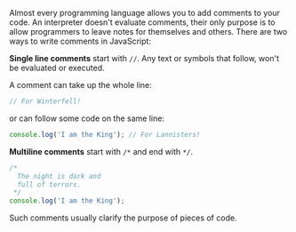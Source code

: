 Almost every programming language allows you to add comments to your code. An interpreter doesn't evaluate comments, their only purpose is to allow programmers to leave notes for themselves and others. There are two ways to write comments in JavaScript:

**Single line comments** start with `//`.  Any text or symbols that follow, won't be evaluated or executed.

A comment can take up the whole line:

 ```javascript
// For Winterfell!
```

or can follow some code on the same line:

```javascript
console.log('I am the King'); // For Lannisters!
```

**Multiline comments** start with `/*` and end with `*/`.

```javascript
/*
  The night is dark and
  full of terrors.
 */
console.log('I am the King');
```

Such comments usually clarify the purpose of pieces of code.
